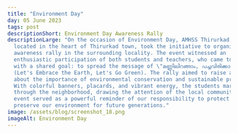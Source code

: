 ```yaml
---
title: "Environment Day"
day: 05 June 2023
tags: post
descriptionShort: Environment Day Awareness Rally
descriptionLarge: "On the occasion of Environment Day, AMHSS Thirurkad, a school
  located in the heart of Thirurkad town, took the initiative to organize an
  awareness rally in the surrounding locality. The event witnessed an
  enthusiastic participation of both students and teachers, who came together
  with a shared goal: to spread the message of \"മണ്ണിലിറങ്ങാം, പച്ചവിരിക്കാം\"
  (Let's Embrace the Earth, Let's Go Green). The rally aimed to raise awareness
  about the importance of environmental conservation and sustainable practices.
  With colorful banners, placards, and vibrant energy, the students marched
  through the neighborhood, drawing the attention of the local community. The
  event served as a powerful reminder of our responsibility to protect and
  preserve our environment for future generations."
image: /assets/blog/screenshot_18.png
imageAlt: Environment Day
---
```

